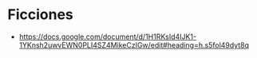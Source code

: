 # Ficciones
- https://docs.google.com/document/d/1H1RKsId4IJK1-1YKnsh2uwvEWN0PLI4SZ4MikeCzIGw/edit#heading=h.s5fol49dyt8q
